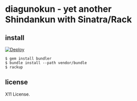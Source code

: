 # diagunokun - yet another Shindankun with Sinatra/Rack

## install

[![Deploy](https://www.herokucdn.com/deploy/button.png)](https://heroku.com/deploy)

```
$ gem install bundler
$ bundle install --path vendor/bundle
$ rackup
```

## license

X11 License.
